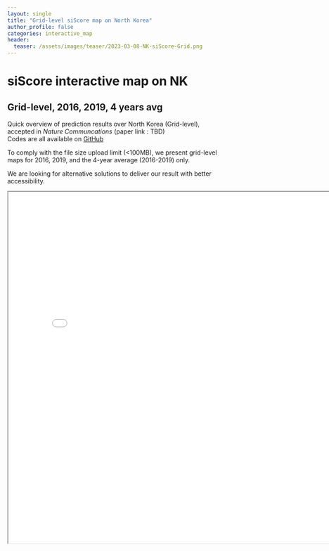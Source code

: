 ```yaml
---  
layout: single  
title: "Grid-level siScore map on North Korea"  
author_profile: false
categories: interactive_map
header:
  teaser: /assets/images/teaser/2023-03-08-NK-siScore-Grid.png
---
```

# siScore interactive map on NK  
## Grid-level, 2016, 2019, 4 years avg  

Quick overview of prediction results over North Korea (Grid-level),  
accepted in _Nature Communcations_ (paper link : TBD)   
Codes are all available on [GitHub]("https://github.com/DonghyunAhn/development-measure")  

To comply with the file size upload limit (<100MB), we present grid-level maps for 2016, 2019, and the 4-year average (2016-2019) only.  

We are looking for alternative solutions to deliver our result with better accessibility.  

<div markdown="0">  
<iframe src="../../assets/htmls/Normalized_1619_NK_siScore_grid_with_districtinfo.html" height="800" width="800"></iframe>
</div>